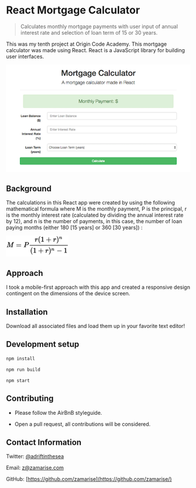 # React Mortgage Calculator
> Calculates monthly mortgage payments with user input of annual interest rate and selection of loan term of 15 or 30 years.

This was my tenth project at Origin Code Academy. This mortgage calculator was made using React. React is a JavaScript library for building user interfaces.

![](mortgage-calculator.png)

## Background
The calculations in this React app were created by using the following mathematical formula where M is the monthly payment, P is the principal, r is the monthly interest rate (calculated by dividing the annual interest rate by 12), and n is the number of payments, in this case, the number of loan paying months (either 180 [15 years] or 360 [30 years]) :

![](mortgage-calculator-formula.png)


## Approach

I took a mobile-first approach with this app and created a responsive design contingent on the dimensions of the device screen.

## Installation

Download all associated files and load them up in your favorite text editor!

## Development setup

```
npm install
```
```
npm run build
```
```
npm start
```

## Contributing

* Please follow the AirBnB styleguide.

* Open a pull request, all contributions will be considered.

## Contact Information

Twitter: [@adriftinthesea](https://twitter.com/adriftinthesea)

Email: z@zamarise.com

GitHub: [https://github.com/zamarise](https://github.com/zamarise/)
